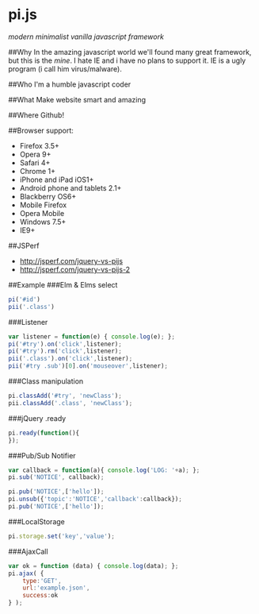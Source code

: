 pi.js
=====

*modern minimalist vanilla javascript framework*

##Why
In the amazing javascript world we'll found many great framework, but this is the _mine_.
I hate IE and i have no plans to support it.
IE is a ugly program (i call him virus/malware).

##Who
I'm a humble javascript coder

##What
Make website smart and amazing

##Where
Github!

##Browser support:
- Firefox 3.5+
- Opera 9+
- Safari 4+
- Chrome 1+
- iPhone and iPad iOS1+
- Android phone and tablets 2.1+
- Blackberry OS6+
- Mobile Firefox
- Opera Mobile
- Windows 7.5+
- IE9+

##JSPerf
* http://jsperf.com/jquery-vs-pijs
* http://jsperf.com/jquery-vs-pijs-2


##Example
###Elm & Elms select
```javascript
pi('#id')
pii('.class')
```

###Listener
```javascript
var listener = function(e) { console.log(e); };
pi('#try').on('click',listener);
pi('#try').rm('click',listener);
pii('.class').on('click',listener);
pii('#try .sub')[0].on('mouseover',listener);
```

###Class manipulation
```javascript
pi.classAdd('#try', 'newClass');
pii.classAdd('.class', 'newClass');
```

###jQuery .ready
```javascript
pi.ready(function(){
});
```

###Pub/Sub Notifier
```javascript
var callback = function(a){ console.log('LOG: '+a); };
pi.sub('NOTICE', callback);

pi.pub('NOTICE',['hello']);
pi.unsub({'topic':'NOTICE','callback':callback});
pi.pub('NOTICE',['hello']);
```

###LocalStorage
```javascript
pi.storage.set('key','value');
```

###AjaxCall
```javascript
var ok = function (data) { console.log(data); };
pi.ajax( {
    type:'GET',
    url:'example.json',
    success:ok
} );
```
